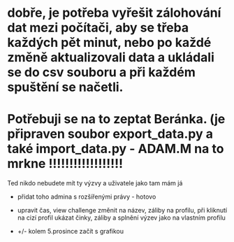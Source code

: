 # dobře, je potřeba vyřešit zálohování dat mezi počítači, aby se třeba každých pět minut, nebo po každé změně aktualizovali data a ukládali se do csv souboru a při každém spuštění se načetli.
# Potřebuji se na to zeptat Beránka. (je připraven soubor export_data.py a také import_data.py - ADAM.M na to mrkne !!!!!!!!!!!!!!!!!! 

Ted nikdo nebudete mít ty výzvy a uživatele jako tam mám já

- přidat toho admina s rozšířenými právy - hotovo

- upravit čas, view challenge změnit na název, záliby na profilu, při kliknutí na cizí profil ukázat činky, záliby a splnění výzev jako na vlastním profilu

- +/- kolem 5.prosince začít s grafikou 
